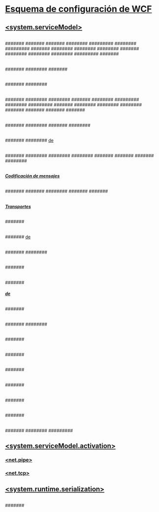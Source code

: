 # [Esquema de configuración de WCF](index.md)
## [<system.serviceModel>](system-servicemodel.md)
### [<behaviors>](behaviors.md)
#### [<endpointBehaviors>](endpointbehaviors.md)
##### [<behavior>](behavior-of-endpointbehaviors.md)
###### [<clientCredentials>](clientcredentials.md)
####### [<clientCertificate>](clientcertificate-of-clientcredentials-element.md)
####### [<httpDigest>](httpdigest-element.md)
####### [<issuedToken>](issuedtoken.md)
######## [<issuerChannelBehaviors>](issuerchannelbehaviors-element.md)
######### [<add>](add-of-issuerchannelbehaviors.md)
######## [<localIssuer>](localissuer.md)
######### [<headers>](headers-element.md)
####### [<peer>](peer-of-clientcredentials-element.md)
######## [<certificate>](certificate-element.md)
######## [<messageSenderAuthentication>](messagesenderauthentication-element.md)
######## [<peerAuthentication>](peerauthentication-element.md)
####### [<serviceCertificate>](servicecertificate-of-clientcredentials-element.md)
######## [<authentication>](authentication-of-servicecertificate-element.md)
######## [<defaultCertificate>](defaultcertificate-element.md)
######## [<scopedCertificates>](scopedcertificates-element.md)
######### [<add>](add-of-scopedcertificates-element.md)
####### [<windows>](windows-of-clientcredentials-element.md)
###### [<callbackDebug>](callbackdebug.md)
###### [<callbackTimeouts>](callbacktimeouts.md)
###### [<clientVia>](clientvia.md)
###### [<dataContractSerializer>](datacontractserializer.md)
###### [<dispatcherSynchronization>](dispatchersynchronization.md)
###### [<enableWebScript>](enablewebscript.md)
###### [<endpointDiscovery>](endpointdiscovery.md)
####### [<scopes>](scopes.md)
######## [<add>](add-of-scopes.md)
####### [<extensions>](extensions.md)
###### [<soapProcessing>](soapprocessing.md)
###### [<synchronousReceive>](synchronousreceive-element.md)
###### [<transactedBatching>](transactedbatching.md)
###### [<webHttp>](webhttp.md)
#### [<serviceBehaviors>](servicebehaviors.md)
##### [<behavior>](behavior-of-servicebehaviors.md)
###### [<dataContractSerializer>](datacontractserializer-element.md)
###### [<persistenceProvider>](persistenceprovider.md)
###### [<routing>](routing-of-servicebehavior.md)
###### [<serviceAuthenticationManager>](serviceauthenticationmanager.md)
###### [<serviceAuthorization>](serviceauthorization-element.md)
####### [<authorizationPolicies>](authorizationpolicies.md)
######## [<add>](add-of-authorizationpolicies.md)
###### [<serviceCredentials>](servicecredentials.md)
####### [<clientCertificate>](clientcertificate-of-servicecredentials.md)
######## [<authentication>](authentication-of-clientcertificate-element.md)
######## [<certificate>](certificate-of-clientcertificate-element.md)
####### [<issuedTokenAuthentication>](issuedtokenauthentication-of-servicecredentials.md)
######## [<allowedAudienceUris>](allowedaudienceuris.md)
######### [<add>](add-of-allowedaudienceuris.md)
######## [<knownCertificates>](knowncertificates.md)
######### [<add>](add-of-knowncertificates.md)
####### [<peer>](peer-of-servicecredentials.md)
######## [<certificate>](certificate-of-peer.md)
######## [<messageSenderAuthentication>](messagesenderauthentication.md)
######## [<peerAuthentication>](peerauthentication.md)
####### [<serviceCertificate>](servicecertificate-of-servicecredentials.md)
####### [<secureConversationAuthentication>](secureconversationauthentication-of-servicecredential.md)
####### [<userNameAuthentication>](usernameauthentication.md)
####### [<windowsAuthentication>](windowsauthentication-of-servicecredentials.md)
###### [<serviceDebug>](servicedebug.md)
###### [<serviceDiscovery>](servicediscovery.md)
###### [<serviceMetadata>](servicemetadata.md)
###### [<serviceSecurityAudit>](servicesecurityaudit.md)
###### [<serviceThrottling>](servicethrottling.md)
###### [<serviceTimeouts>](servicetimeouts.md)
###### [<workflowRuntime>](workflowruntime.md)
####### [<commonParameters>](commonparameters.md)
######## [<add>](add-of-commonparameters.md)
####### [<services>](services-of-workflowruntime.md)
######## [<add>](add-of-services.md)
###### [<useRequestHeadersForMetadataAddress>](userequestheadersformetadataaddress.md)
####### [<defaultPorts>](defaultports.md)
######## [<add> de <defaultPorts>](add-of-defaultports.md)
### [<bindings>](bindings.md)
#### [<basicHttpBinding>](basichttpbinding.md)
##### [<security>](security-of-basichttpbinding.md)
###### [<message>](message-of-basichttpbinding.md)
###### [<transport>](transport-of-basichttpbinding.md)
#### [<basicHttpContextBinding>](basichttpcontextbinding.md)
#### [<mexHttpBinding>](mexhttpbinding.md)
#### [<mexHttpsBinding>](mexhttpsbinding.md)
#### [<mexNamedPipeBinding>](mexnamedpipebinding.md)
#### [<mexTcpBinding>](mextcpbinding.md)
#### [<msmqIntegrationBinding>](msmqintegrationbinding.md)
##### [<security>](security-of-msmqintegrationbinding.md)
###### [<transport>](transport-of-msmqintegrationbinding.md)
#### [<netMsmqBinding>](netmsmqbinding.md)
##### [<security>](security-of-netmsmqbinding.md)
###### [<message>](message-of-netmsmqbinding.md)
###### [<transport>](transport-of-netmsmqbinding.md)
#### [<netNamedPipeBinding>](netnamedpipebinding.md)
##### [<security>](security-of-netnamedpipebinding.md)
###### [<transport>](transport-of-netnamedpipebinding.md)
#### [<netPeerTcpBinding>](netpeertcpbinding.md)
##### [<resolver>](resolver.md)
###### [<custom>](custom.md)
##### [<security>](security-of-netpeerbinding.md)
###### [<transport>](transport-of-netpeertcpbinding.md)
#### [<netTcpBinding>](nettcpbinding.md)
##### [<security>](security-of-nettcpbinding.md)
###### [<transport>](transport-of-nettcpbinding.md)
###### [<message>](message-element-of-nettcpbinding.md)
#### [<netTcpContextBinding>](nettcpcontextbinding.md)
#### [<webHttpBinding>](webhttpbinding.md)
##### [<security>](security-of-webhttpbinding.md)
###### [<transport>](transport-of-webhttpbinding.md)
#### [<wsDualHttpBinding>](wsdualhttpbinding.md)
##### [<security>](security-of-wsdualhttpbinding.md)
###### [<message>](message-of-wsdualhttpbinding.md)
#### [<wsFederationHttpBinding>](wsfederationhttpbinding.md)
##### [<security>](security-of-wsfederationhttpbinding.md)
###### [<message>](message-element-of-wsfederationhttpbinding.md)
####### [<claimTypeRequirements>](claimtyperequirements-for-message.md)
######## [<add>](add-of-claimtyperequirements-element.md)
######## [<remove>](remove-of-claimtyperequirements-element.md)
######## [<clear>](clear-of-claimtyperequirements-element.md)
####### [<issuer>](issuer.md)
####### [<issuerMetadata>](issuermetadata.md)
####### [<tokenRequestParameters>](tokenrequestparameters.md)
######## [<xmlElement>](xmlelement.md)
#### [<wsHttpBinding>](wshttpbinding.md)
##### [<security>](security-of-wshttpbinding.md)
###### [<message>](message-of-wshttpbinding.md)
###### [<transport>](transport-of-wshttpbinding.md)
#### [<wsHttpContextBinding>](wshttpcontextbinding.md)
#### [<ws2007FederationHttpBinding>](ws2007federationhttpbinding.md)
##### [<security>](security-element-of-ws2007federationhttpbinding.md)
###### [<message>](message-element-of-ws2007federationhttpbinding.md)
#### [<ws2007HttpBinding>](ws2007httpbinding.md)
##### [<security>](security-of-ws2007httpbinding.md)
###### [<message>](message-of-ws2007httpbinding.md)
###### [<transport>](transport-of-ws2007httpbinding.md)
#### [<customBinding>](custombinding.md)
##### [<compositeDuplex>](compositeduplex.md)
##### [<discoveryClient>](discoveryclient.md)
##### [Codificación de mensajes](message-encoding.md)
###### [<binaryMessageEncoding>](binarymessageencoding.md)
###### [<mtomMessageEncoding>](mtommessageencoding.md)
###### [<textMessageEncoding>](textmessageencoding.md)
###### [<webMessageEncoding>](webmessageencoding.md)
###### [<byteStreamMessageEncoding>](bytestreammessageencoding.md)
##### [<oneWay>](oneway.md)
###### [<channelPoolSettings>](channelpoolsettings.md)
##### [<pnrpPeerResolver>](pnrppeerresolver.md)
##### [<privacyNoticeAt>](privacynoticeat.md)
##### [<reliableSession>](reliablesession.md)
##### [<security>](security-of-custombinding.md)
###### [<issuedTokenParameters>](issuedtokenparameters.md)
####### [<additionalRequestParameters>](additionalrequestparameters-element.md)
####### [<claimTypeRequirements>](claimtyperequirements-element.md)
######## [<add>](add-of-claimtyperequirements.md)
####### [<issuer>](issuer-of-issuedtokenparameters.md)
####### [<issuerMetadata>](issuermetadata-of-issuedtokenparameters.md)
###### [<localClientSettings>](localclientsettings-element.md)
###### [<localServiceSettings>](localservicesettings-element.md)
###### [<secureConversationBootstrap>](secureconversationbootstrap.md)
##### [<sslStreamSecurity>](sslstreamsecurity.md)
##### [<transactionFlow>](transactionflow.md)
##### [Transportes](transports.md)
###### [<httpTransport>](httptransport.md)
###### [<httpsTransport>](httpstransport.md)
###### [<msmqIntegration>](msmqintegration.md)
####### [<msmqTransportSecurity>](msmqtransportsecurity.md)
###### [<msmqTransport>](msmqtransport.md)
###### [<namedPipeTransport>](namedpipetransport.md)
####### [<connectionPoolSettings> de <namedPipeTransport>](connectionpoolsettings.md)
###### [<peerTransport>](peertransport.md)
####### [<security>](security-of-peertransport.md)
######## [<transport>](transport-of-peertransport.md)
###### [<tcpTransport>](tcptransport.md)
####### [<connectionPoolSettings>](connectionpoolsettings-of-tcptransport.md)
##### [<unrecognizedPolicyAssertion>](unrecognizedpolicyassertion.md)
##### [<useManagedPresentation>](usemanagedpresentation.md)
##### [<windowsStreamSecurity>](windowsstreamsecurity.md)
#### [<netHttpBinding>](nethttpbinding.md)
##### [<security>](security-of-nethttpbinding.md)
###### [<message>](message-of-nethttpbinding.md)
###### [<transport>](transport-of-nethttpbinding.md)
##### [<webSocketSettings>](websocketsettings.md)
#### [<netHttpsBinding>](nethttpsbinding.md)
#### [<udpBinding>](udpbinding.md)
### [<client>](client.md)
#### [<endpoint>](endpoint-of-client.md)
##### [<headers>](headers.md)
##### [<identity>](identity.md)
###### [<certificate>](certificate-for-identity.md)
###### [<certificateReference>](certificatereference-for-identity.md)
###### [<dns>](dns.md)
###### [<rsa>](rsa.md)
###### [<servicePrincipalName>](serviceprincipalname.md)
###### [<userPrincipalName>](userprincipalname.md)
#### [<metadata>](metadata.md)
##### [<wsdlImporters>](wsdlimporters.md)
###### [<wsdlImporter>](wsdlimporter.md)
##### [<policyImporters>](policyimporters.md)
###### [<policyImporter>](policyimporter.md)
### [<comContracts>](comcontracts.md)
#### [<comContract>](comcontract.md)
##### [<exposedMethods>](exposedmethods.md)
###### [<exposedMethod>](exposedmethod.md)
##### [<persistableTypes>](persistabletypes.md)
###### [<persistableType>](persistabletype.md)
##### [<userDefinedTypes>](userdefinedtypes.md)
###### [<userDefinedType>](userdefinedtype.md)
### [<commonBehaviors>](commonbehaviors.md)
### [<diagnostics>](diagnostics.md)
#### [<endToEndTracing>](endtoendtracing.md)
#### [<messageLogging>](messagelogging.md)
##### [<filters>](filters.md)
###### [<add>](add-of-filters.md)
### [<extensions>](extensions-section.md)
#### [<behaviorExtensions>](behaviorextensions.md)
#### [<bindingElementExtensions>](bindingelementextensions.md)
#### [<bindingExtensions>](bindingextensions.md)
#### [<endpointExtensions>](endpointextensions.md)
### [<protocolMapping>](protocolmapping.md)
#### [<add>](add-of-protocolmapping.md)
### [<routing>](routing.md)
#### [<backupLists>](backuplists.md)
##### [<backupList>](backuplist.md)
###### [<add>](add-of-backuplist.md)
#### [<filters>](filters-of-routing.md)
##### [<filter>](filter.md)
#### [<filterTables>](filtertables.md)
##### [<filterTable>](filtertable.md)
###### [<entries>](entries.md)
####### [<add>](add-of-entries.md)
#### [<namespaceTable>](namespacetable.md)
##### [<add> de <namespaceTable>](add-of-namespacetable.md)
### [<serviceHostingEnvironment>](servicehostingenvironment.md)
#### [<baseAddressPrefixFilters>](baseaddressprefixfilters.md)
##### [<add>](add-of-baseaddressprefixfilter.md)
#### [<serviceActivations>](serviceactivations.md)
##### [<add>](add-of-serviceactivations.md)
#### [<transportConfigurationTypes>](transportconfigurationtypes.md)
##### [<add>](add-of-transportconfigurationtype.md)
### [<services>](services.md)
#### [<service>](service.md)
##### [<host>](host.md)
###### [<baseAddresses>](baseaddresses.md)
####### [<add>](add-of-baseaddresses.md)
###### [<timeOuts>](timeouts.md)
##### [<endpoint>](endpoint-element.md)
### [<standardEndpoints>](standardendpoints.md)
#### [<announcementEndpoint>](announcementendpoint.md)
#### [<discoveryEndpoint>](discoveryendpoint.md)
#### [<dynamicEndpoint>](dynamicendpoint.md)
##### [<discoveryClientSettings>](discoveryclientsettings.md)
###### [<findCriteria>](findcriteria.md)
####### [<contractTypeNames>](contracttypenames.md)
######## [<add>](add-of-contracttypenames.md)
#### [<mexEndpoint>](mexendpoint.md)
#### [<udpAnnoucementEndpoint>](udpannoucementendpoint.md)
##### [<udpTransportSettings>](udptransportsettings-of-udpannouncementendpoint.md)
#### [<udpDiscoveryEndpoint>](udpdiscoveryendpoint.md)
##### [<udpTransportSettings>](udptransportsettings.md)
#### [<webHttpEndpoint>](webhttpendpoint.md)
#### [<webScriptEndpoint>](webscriptendpoint.md)
#### [<workflowControlEndpoint>](workflowcontrolendpoint.md)
### [<tracking>](tracking-of-wcf.md)
#### [<participants>](participants-of-wcf.md)
##### [<add>](add-of-wcf.md)
#### [<trackingProfile>](trackingprofile-of-wcf.md)
##### [<workflow>](workflow-of-wcf.md)
###### [<activityScheduledQueries>](activityscheduledqueries-of-wcf.md)
####### [<activityScheduledQuery>](activityscheduledquery-of-wcf.md)
###### [<activityStateQueries>](activitystatequeries-of-wcf.md)
####### [<activityStateQuery>](activitystatequery-of-wcf.md)
###### [<bookmarkResumptionQueries>](bookmarkresumptionqueries-of-wcf.md)
####### [<bookmarkResumptionQuery>](bookmarkresumptionquery-of-wcf.md)
###### [<cancelRequestedQueries>](cancelrequestedqueries-of-wcf.md)
####### [<cancelRequestedQuery>](cancelrequestedquery-of-wcf.md)
###### [<customTrackingQueries>](customtrackingqueries-of-wcf.md)
####### [<customTrackingQuery>](customtrackingquery-of-wcf.md)
###### [<faultPropagationQueries>](faultpropagationqueries-of-wcf.md)
####### [<faultPropagationQuery>](faultpropagationquery-of-wcf.md)
###### [<workflowInstanceQueries>](workflowinstancequeries-of-wcf.md)
####### [<workflowInstanceQuery>](workflowinstancequery-of-wcf.md)
######## [<states>](states-of-wcf-workflowinstancequery.md)
######### [<state>](state-of-wcf-workflowinstancequery.md)
## [<system.serviceModel.activation>](system-servicemodel-activation.md)
### [<diagnostics>](diagnostics-for-activation.md)
### [<net.pipe>](net-pipe.md)
#### [<allowAccounts>](allowaccounts.md)
##### [<add>](add-of-allowaccounts.md)
### [<net.tcp>](net-tcp.md)
## [<system.runtime.serialization>](system-runtime-serialization.md)
### [<dataContractSerializer>](datacontractserializer-of-system-runtime-serialization.md)
#### [<declaredTypes>](declaredtypes.md)
##### [<add>](add-of-declaredtypes-element.md)
###### [<knownType>](knowntype.md)
####### [<parameter>](parameter.md)
